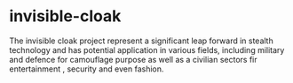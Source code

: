 # invisible-cloak
The invisible cloak project represent a significant leap forward in stealth technology and has potential application in various fields, including military and defence for camouflage purpose as well as a civilian sectors fir entertainment , security and even fashion.
